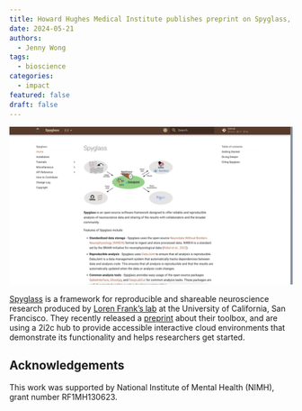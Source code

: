 ```yaml
---
title: Howard Hughes Medical Institute publishes preprint on Spyglass, a framework for reproducible and shareable neuroscience research
date: 2024-05-21
authors:
  - Jenny Wong
tags:
  - bioscience
categories:
  - impact
featured: false
draft: false
---
```


![Spyglass landing page](featured.png "[Spyglass](https://github.com/LorenFrankLab/spyglass) landing page")

[Spyglass](https://github.com/LorenFrankLab/spyglass) is a framework for reproducible and shareable neuroscience research produced by [Loren Frank’s lab](https://github.com/LorenFrankLab) at the University of California, San Francisco. They recently released a [preprint](https://www.biorxiv.org/content/10.1101/2024.01.25.577295v3.full.pdf+html) about their toolbox, and are using a 2i2c hub to provide accessible interactive cloud environments that demonstrate its functionality and helps researchers get started.

## Acknowledgements

This work was supported by National Institute of Mental Health (NIMH), grant number RF1MH130623.
